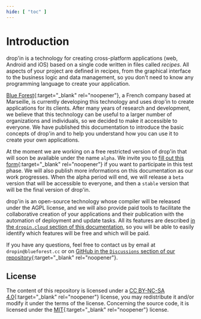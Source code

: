 ```yaml
---
hide: [ "toc" ]
---
```

# Introduction

drop'in is a technology for creating cross-platform applications (web, Android and iOS) based on a single code written in files called *recipes*. All aspects of your project are defined in recipes, from the graphical interface to the business logic and data management, so you don't need to know any programming language to create your application.

[Blue Forest](https://blueforest.cc){:target="_blank" rel="noopener"}, a French company based at Marseille, is currently developing this technology and uses drop'in to create applications for its clients. After many years of research and development, we believe that this technology can be useful to a larger number of organizations and individuals, so we decided to make it accessible to everyone. We have published this documentation to introduce the basic concepts of drop'in and to help you understand how you can use it to create your own applications.

At the moment we are working on a free restricted version of drop'in that will soon be available under the name `alpha`. We invite you to [fill out this form](https://docs.google.com/forms/d/e/1FAIpQLSejGbv2SCbZ7xZwpdGSDTqEi3e7eg2FQNmsoZeJWaNxv27Nkw/viewform){:target="_blank" rel="noopener"} if you want to participate in this test phase. We will also publish more informations on this documentation as our work progresses. When the alpha period will end, we will release a `beta` version that will be accessible to everyone, and then a `stable` version that will be the final version of drop'in.

drop'in is an open-source technology whose compiler will be released under the AGPL license, and we will also provide paid tools to facilitate the collaborative creation of your applications and their publication with the automation of deployment and update tasks. All its features are described [in the `dropin.cloud` section of this documentation](/cloud), so you will be able to easily identify which features will be free and which will be paid.

If you have any questions, feel free to contact us by email at `dropin@blueforest.cc` or on [GitHub in the `Discussions` section of our repository](https://github.com/blue-forest/dropin/discussions){:target="_blank" rel="noopener"}.


## License

The content of this repository is licensed under a [CC BY-NC-SA 4.0](https://github.com/blue-forest/dropin/blob/main/recipes/LICENSE){:target="_blank" rel="noopener"} license, you may redistribute it and/or modify it under the terms of the license. Concerning the source code, it is licensed under the [MIT](https://github.com/blue-forest/dropin/blob/main/recipes/LICENSE-CODE){:target="_blank" rel="noopener"} license.
